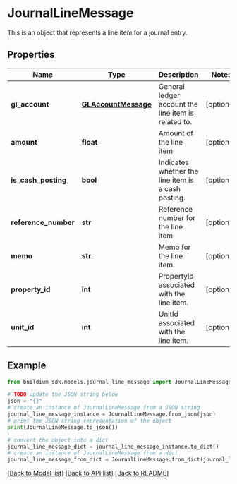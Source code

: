 # JournalLineMessage

This is an object that represents a line item for a journal entry.

## Properties

Name | Type | Description | Notes
------------ | ------------- | ------------- | -------------
**gl_account** | [**GLAccountMessage**](GLAccountMessage.md) | General ledger account the line item is related to. | [optional] 
**amount** | **float** | Amount of the line item. | [optional] 
**is_cash_posting** | **bool** | Indicates whether the line item is a cash posting. | [optional] 
**reference_number** | **str** | Reference number for the line item. | [optional] 
**memo** | **str** | Memo for the line item. | [optional] 
**property_id** | **int** | PropertyId associated with the line item. | [optional] 
**unit_id** | **int** | UnitId associated with the line item. | [optional] 

## Example

```python
from buildium_sdk.models.journal_line_message import JournalLineMessage

# TODO update the JSON string below
json = "{}"
# create an instance of JournalLineMessage from a JSON string
journal_line_message_instance = JournalLineMessage.from_json(json)
# print the JSON string representation of the object
print(JournalLineMessage.to_json())

# convert the object into a dict
journal_line_message_dict = journal_line_message_instance.to_dict()
# create an instance of JournalLineMessage from a dict
journal_line_message_from_dict = JournalLineMessage.from_dict(journal_line_message_dict)
```
[[Back to Model list]](../README.md#documentation-for-models) [[Back to API list]](../README.md#documentation-for-api-endpoints) [[Back to README]](../README.md)


